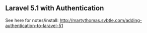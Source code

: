 ## Laravel 5.1 with Authentication

See here for notes/install: http://martythomas.svbtle.com/adding-authentication-to-laravel-51
